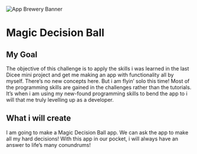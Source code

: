 ![App Brewery Banner](Documentation/AppBreweryBanner.png)

# Magic Decision Ball

## My Goal

The objective of this challenge is to apply the skills i was learned in the last Dicee mini project and get me making an app with functionality all by myself. There’s no new concepts here. But i am flyin’ solo this time! Most of the programming skills are gained in the challenges rather than the tutorials. It’s when i am using my new-found programming skills to bend the app to i will that me truly levelling up as a developer.

## What i will create

I am going to make a Magic Decision Ball app. We can ask the app to make all my hard decisions! With this app in our pocket, i will always have an answer to life’s many conundrums!



